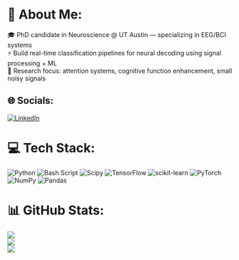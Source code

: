 # 💫 About Me:
🎓 PhD candidate in Neuroscience @ UT Austin — specializing in EEG/BCI systems<br>⚡ Build real-time classification pipelines for neural decoding using signal processing + ML<br>🧠 Research focus: attention systems, cognitive function enhancement, small noisy signals


## 🌐 Socials:
[![LinkedIn](https://img.shields.io/badge/LinkedIn-%230077B5.svg?logo=linkedin&logoColor=white)](https://linkedin.com/in/https://www.linkedin.com/in/ana-melnichuk/) 

# 💻 Tech Stack:
![Python](https://img.shields.io/badge/python-3670A0?style=for-the-badge&logo=python&logoColor=ffdd54) ![Bash Script](https://img.shields.io/badge/bash_script-%23121011.svg?style=for-the-badge&logo=gnu-bash&logoColor=white) ![Scipy](https://img.shields.io/badge/SciPy-%230C55A5.svg?style=for-the-badge&logo=scipy&logoColor=%white) ![TensorFlow](https://img.shields.io/badge/TensorFlow-%23FF6F00.svg?style=for-the-badge&logo=TensorFlow&logoColor=white) ![scikit-learn](https://img.shields.io/badge/scikit--learn-%23F7931E.svg?style=for-the-badge&logo=scikit-learn&logoColor=white) ![PyTorch](https://img.shields.io/badge/PyTorch-%23EE4C2C.svg?style=for-the-badge&logo=PyTorch&logoColor=white) ![NumPy](https://img.shields.io/badge/numpy-%23013243.svg?style=for-the-badge&logo=numpy&logoColor=white) ![Pandas](https://img.shields.io/badge/pandas-%23150458.svg?style=for-the-badge&logo=pandas&logoColor=white)
# 📊 GitHub Stats:
![](https://github-readme-streak-stats.herokuapp.com/?user=anamelnich&theme=dark&hide_border=false)<br/>
![](https://github-readme-stats.vercel.app/api?username=anamelnich&show_icons=true&theme=dark&hide_border=false&count_private=true)  
![](https://github-readme-stats.vercel.app/api/top-langs/?username=anamelnich&theme=dark&hide_border=false&include_all_commits=true&count_private=true&layout=compact)


